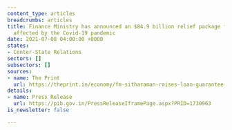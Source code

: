 ```yaml
---
content_type: articles
breadcrumbs: articles
title: Finance Ministry has announced an $84.9 billion relief package for sectors
  affected by the Covid-19 pandemic
date: 2021-07-08 04:00:00 +0000
states:
- Center-State Relations
sectors: []
subsectors: []
sources:
- name: The Print
  url: https://theprint.in/economy/fm-sitharaman-raises-loan-guarantee-scheme-limit-to-rs-4-5-lakh-crore/686004/
details:
- name: Press Release
  url: https://pib.gov.in/PressReleaseIframePage.aspx?PRID=1730963
is_newsletter: false

---
```

